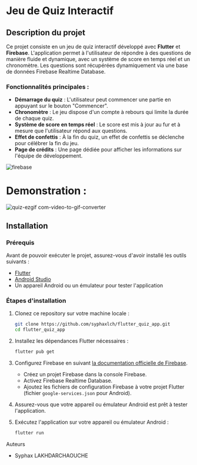 # Jeu de Quiz Interactif

## Description du projet

Ce projet consiste en un jeu de quiz interactif développé avec **Flutter** et **Firebase**. L'application permet à l'utilisateur de répondre à des questions de manière fluide et dynamique, avec un système de score en temps réel et un chronomètre. Les questions sont récupérées dynamiquement via une base de données Firebase Realtime Database.

### Fonctionnalités principales :
- **Démarrage du quiz** : L'utilisateur peut commencer une partie en appuyant sur le bouton "Commencer".
- **Chronomètre** : Le jeu dispose d'un compte à rebours qui limite la durée de chaque quiz.
- **Système de score en temps réel** : Le score est mis à jour au fur et à mesure que l'utilisateur répond aux questions.
- **Effet de confettis** : À la fin du quiz, un effet de confettis se déclenche pour célébrer la fin du jeu.
- **Page de crédits** : Une page dédiée pour afficher les informations sur l'équipe de développement.

![firebase](https://github.com/user-attachments/assets/d0ff6ccd-ed07-46bd-b58e-e9fc8942a290)

# Demonstration :

![quiz-ezgif com-video-to-gif-converter](https://github.com/user-attachments/assets/861addde-552f-4bd9-a879-a5375855fc09)

## Installation

### Prérequis
Avant de pouvoir exécuter le projet, assurez-vous d'avoir installé les outils suivants :
- [Flutter](https://flutter.dev/docs/get-started/install)
- [Android Studio](https://developer.android.com/studio)
- Un appareil Android ou un émulateur pour tester l'application

### Étapes d'installation
1. Clonez ce repository sur votre machine locale :

   ```bash
   git clone https://github.com/syphaxlch/flutter_quiz_app.git
   cd flutter_quiz_app
   ```
2. Installez les dépendances Flutter nécessaires :

   ```bash
   flutter pub get
   ```
3. Configurez Firebase en suivant [la documentation officielle de Firebase](https://firebase.flutter.dev/docs/overview).
   - Créez un projet Firebase dans la console Firebase.
   - Activez Firebase Realtime Database.
   - Ajoutez les fichiers de configuration Firebase à votre projet Flutter (fichier `google-services.json` pour Android).

4. Assurez-vous que votre appareil ou émulateur Android est prêt à tester l'application.

5. Exécutez l'application sur votre appareil ou émulateur Android :

   ```bash
   flutter run
   ```

Auteurs
- Syphax LAKHDARCHAOUCHE
